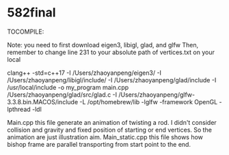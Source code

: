 # 582final
TOCOMPILE:

Note: you need to first download eigen3, libigl, glad, and glfw
Then, remember to change line 231 to your absolute path of vertices.txt on your local

clang++ -std=c++17 -I /Users/zhaoyanpeng/eigen3/ -I /Users/zhaoyanpeng/libigl/include/ -I /Users/zhaoyanpeng/glad/include -I /usr/local/include -o my_program main.cpp /Users/zhaoyanpeng/glad/src/glad.c -I /Users/zhaoyanpeng/glfw-3.3.8.bin.MACOS/include -L /opt/homebrew/lib -lglfw -framework OpenGL -lpthread -ldl

Main.cpp
this file generate an animation of twisting a rod. I didn't consider collision and gravity and fixed position of starting or end vertices. So the animation are just illustration aim.
Main_static.cpp
this file shows how bishop frame are parallel transporting from start point to the end. 
